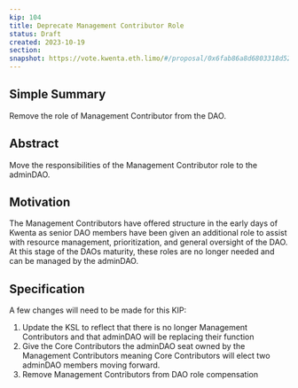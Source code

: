 ```yaml
---
kip: 104
title: Deprecate Management Contributor Role
status: Draft
created: 2023-10-19
section: 
snapshot: https://vote.kwenta.eth.limo/#/proposal/0x6fab86a8d6803318d52056cd4e53cf5e8ea7838d4f25d43ed9299a5cabc810e9
---
```


## Simple Summary
Remove the role of Management Contributor from the DAO. 

## Abstract
Move the responsibilities of the Management Contributor role to the adminDAO. 

## Motivation
The Management Contributors have offered structure in the early days of Kwenta as senior DAO members have been given an additional role to assist with resource management, prioritization, and general oversight of the DAO. At this stage of the DAOs maturity, these roles are no longer needed and can be managed by the adminDAO. 

## Specification
A few changes will need to be made for this KIP: 

1. Update the KSL to reflect that there is no longer Management Contributors and that adminDAO will be replacing their function
1. Give the Core Contributors the adminDAO seat owned by the Management Contributors meaning Core Contributors will elect two adminDAO members moving forward.
1. Remove Management Contributors from DAO role compensation
